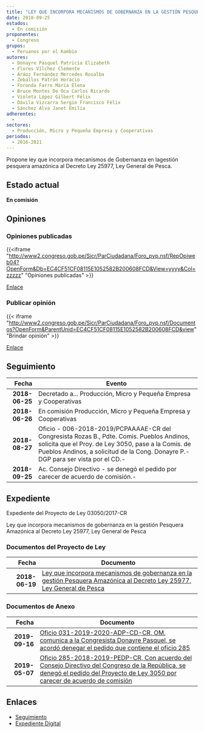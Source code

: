 ```yaml
---
title: "LEY QUE INCORPORA MECANISMOS DE GOBERNANZA EN LA GESTIÓN PESQUERA AMAZÓNICA AL DECRETO LEY 25977, LEY GENERAL DE PESCA"
date: 2018-09-25
estados: 
  - En comisión
proponentes: 
  - Congreso
grupos: 
  - Peruanos por el Kambio
autores: 
  - Donayre Pasquel Patricia Elizabeth
  - Flores Vílchez Clemente
  - Aráoz Fernández Mercedes Rosalba
  - Zeballos Patrón Horacio
  - Foronda Farro María Elena
  - Bruce Montes De Oca Carlos Ricardo
  - Violeta López Gilbert Félix
  - Dávila Vizcarra Sergio Francisco Félix
  - Sánchez Alva Janet Emilia
adherentes: 
  - 
sectores: 
  - Producción, Micro y Pequeña Empresa y Cooperativas
periodos: 
  - 2016-2021
---
```


Propone ley que incorpora mecanismos de Gobernanza en lagestión pesquera amazónica al Decreto Ley 25977, Ley General de Pesca.


## Estado actual

**En comisión**

## Opiniones

### Opiniones publicadas

{{<iframe "http://www2.congreso.gob.pe/Sicr/ParCiudadana/Foro_pvp.nsf/RepOpiweb04?OpenForm&Db=EC4CF51CF08115E1052582B200608FCD&View=yyyy&Col=zzzzz" "Opiniones publicadas" >}}

[Enlace](http://www2.congreso.gob.pe/Sicr/ParCiudadana/Foro_pvp.nsf/RepOpiweb04?OpenForm&Db=EC4CF51CF08115E1052582B200608FCD&View=yyyy&Col=zzzzz)
### Publicar opinión

{{< iframe "http://www2.congreso.gob.pe/Sicr/ParCiudadana/Foro_pvp.nsf/Documentos?OpenForm&ParentUnid=EC4CF51CF08115E1052582B200608FCD&view" "Brindar opinión" >}}

[Enlace](http://www2.congreso.gob.pe/Sicr/ParCiudadana/Foro_pvp.nsf/Documentos?OpenForm&ParentUnid=EC4CF51CF08115E1052582B200608FCD&view)

## Seguimiento

| Fecha | Evento |
|------:|--------|
| **2018-06-25** | Decretado a... Producción, Micro y Pequeña Empresa y Cooperativas|
| **2018-06-26** | En comisión Producción, Micro y Pequeña Empresa y Cooperativas|
| **2018-08-27** | Oficio - 006-2018-2019/PCPAAAAE-CR del Congresista Rozas B., Pdte. Comis. Pueblos Andinos, solicita que el Proy. de Ley 3050, pase a la Comis. de Pueblos Andinos, a solicitud de la Cong. Donayre P.-DGP para ser vista por el CD.-|
| **2018-09-25** | Ac. Consejo Directivo - se denegó el pedido por carecer de acuerdo de comisión.-|


## Expediente

Expediente del Proyecto de Ley 03050/2017-CR

Ley que incorpora mecanismos de gobernanza en la gestión Pesquera Amazónica al Decreto Ley 25977, Ley General de Pesca


### Documentos del Proyecto de Ley

| Fecha | Documento |
|------:|--------|
| **2018-06-19** | [Ley que incorpora mecanismos de gobernanza en la gestión Pesquera Amazónica al Decreto Ley 25977, Ley General de Pesca](http://www.leyes.congreso.gob.pe/Documentos/2016_2021/Proyectos_de_Ley_y_de_Resoluciones_Legislativas/PL0305020180619..PDF) |

### Documentos de Anexo

| Fecha | Documento |
|------:|--------|
| **2019-09-16** | [Oficio 031-2019-2020-ADP-CD-CR, OM, comunica a la Congresista Donayre Pasquel, se acordó denegar el pedido que contiene el oficio 285](http://www.leyes.congreso.gob.pe/Documentos/2016_2021/Oficios/Oficialia_Mayor/OFICIO-031-2019-2020-ADP-CD-CR.pdf) |
| **2019-05-07** | [Oficio 285-2018-2019-PEDP-CR, Con acuerdo del Consejo Directivo del Congreso de la República, se denegó el pedido del Proyecto de Ley 3050 por carecer de acuerdo de comisión](http://www.leyes.congreso.gob.pe/Documentos/2016_2021/Consejo_Directivo/Pedidos_Pase_a_Comision/OFICIO-285-2018-2019-PEDP-CR.pdf) |

## Enlaces 

- [Seguimiento](http://www2.congreso.gob.pe/Sicr/TraDocEstProc/CLProLey2016.nsf/f7fff46988ca05b1052578e100829cc7/4595031381971116052582b200622643?OpenDocument)
- [Expediente Digital](http://www2.congreso.gob.pe/Sicr/TraDocEstProc/CLProLey2016.nsf/f7fff46988ca05b1052578e100829cc7/4595031381971116052582b200622643?OpenDocument&Click=05257FB7005EB655.eb71d0cf91d8294e05256cdf006b5706/$Body/0.1C6C)
